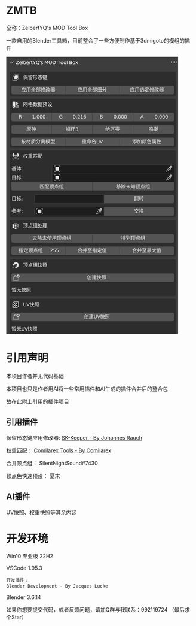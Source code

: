 # ZMTB
全称：ZelbertYQ's MOD Tool Box 

一款自用的Blender工具箱，目前整合了一些方便制作基于3dmigoto的模组的插件

![预览图片](https://github.com/ZelbertYQ/ZMTB/blob/main/Images/Plug-Preview.png)
# 引用声明
本项目作者并无代码基础

本项目也只是作者用AI将一些常用插件和AI生成的插件合并后的整合包

故在此附上引用的插件项目

## 引用插件

保留形态键应用修改器:
[SK-Keeper - By Johannes Rauch](https://github.com/smokejohn/SKkeeper)

权重匹配：
[Comilarex Tools - By Comilarex](https://gamebanana.com/tools/15699)

合并顶点组：
SilentNightSound#7430

顶点色快速预设：
夏末

## AI插件

UV快照、权重快照等其余内容

# 开发环境

Win10 专业版 22H2

VSCode 1.95.3

    开发插件：
    Blender Development - By Jacques Lucke

Blender 3.6.14

如果你想要提交代码，或者反馈问题，请加Q群与我联系：992119724
（最后求个Star）